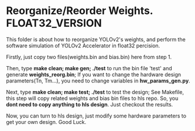 # Reorganize/Reorder Weights. FLOAT32_VERSION
This folder is about how to reorganize YOLOv2's weights, and perform the software simulation of YOLOv2 Accelerator in float32 percision. 

Firstly, just copy two files(weights.bin and bias.bin) here from step 1.

Then, type __make clean; make gen; ./test__ to run the bin file 'test' and generate __weights_reorg.bin__; 
If you want to change the hardware design parameters(Tn, Tm...), you need to change variables in __hw_params_gen.py__.

Next, type __make clean; make test; ./test__ to test the design;
See Makefile, this step will copy related weights and bias bin files to hls repo. So, you __dont need to copy anything to hls design__. Just checkout the results.

Now, you can turn to hls design, just modify some hardware parameters to get your own design. Good Luck.
		

